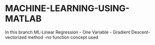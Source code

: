 # MACHINE-LEARNING-USING-MATLAB
 In this branch 
 ML-Linear Regression - One Variable - Gradient Descent- vectorized method -no function concept used
